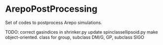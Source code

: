 # ArepoPostProcessing

Set of codes to postprocess Arepo simulations.

TODO: 
correct gasindices in shrinker.py
update spinclassellipsoid.py
make object-oriented. class for group, subclass DM/G, GP, subclass SIGO
